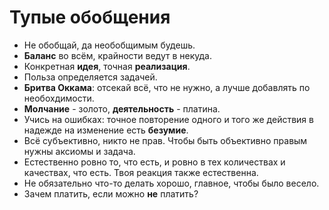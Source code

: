 # Тупые обобщения

* Не обобщай, да необобщимым будешь.
* **Баланс** во всём, крайности ведут в некуда.
* Конкретная **идея**, точная **реализация**.
* Польза определяется задачей.
* **Бритва Оккама**: отсекай всё, что не нужно, а лучше добавлять по необохдимости.
* **Молчание** - золото, **деятельность** - платина.
* Учись на ошибках: точное повторение одного и того же действия в надежде на изменение есть **безумие**.
* Всё субъективно, никто не прав. Чтобы быть объективно правым нужны аксиомы и задача.
* Естественно ровно то, что есть, и ровно в тех количествах и качествах, что есть. Твоя реакция также естественна.
* Не обязательно что-то делать хорошо, главное, чтобы было весело.
* Зачем платить, если можно **не** платить?

